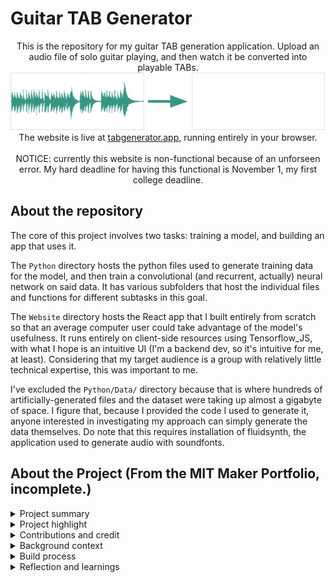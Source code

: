 # Guitar TAB Generator

<div align="center">
    This is the repository for my guitar TAB generation application. Upload an audio file of solo guitar playing, and then watch it be converted into playable TABs. 
    <br/>
    <img src="tab-generator-app/public/demo_image(1).png" alt="Image of audio file being converted into TABs"/>
    <br/>
    The website is live at <a href="https://tabgenerator.app/">tabgenerator.app</a>, running entirely in your browser. 
    <br/><br/>
    NOTICE: currently this website is non-functional because of an unforseen error. My hard deadline for having this functional is November 1, my first college deadline. 
</div>

## About the repository

The core of this project involves two tasks: training a model, and building an app that uses it. 

The `Python` directory hosts the python files used to generate training data for the model, and then train a convolutional (and recurrent, actually) neural network on said data. It has various subfolders that host the individual files and functions for different subtasks in this goal. 

The `Website` directory hosts the React app that I built entirely from scratch so that an average computer user could take advantage of the model's usefulness. It runs entirely on client-side resources using Tensorflow_JS, with what I hope is an intuitive UI (I'm a backend dev, so it's intuitive for me, at least). Considering that my target audience is a group with relatively little technical expertise, this was important to me.

I've excluded the `Python/Data/` directory because that is where hundreds of artificially-generated files and the dataset were taking up almost a gigabyte of space. I figure that, because I provided the code I used to generate it, anyone interested in investigating my approach can simply generate the data themselves. Do note that this requires installation of fluidsynth, the application used to generate audio with soundfonts.

## About the Project (From the MIT Maker Portfolio, incomplete.)

<details>
  <summary>Project summary</summary>
   - What is it? If it's not obvious, what does it do and how does it work?
<br/><br/>
I've built an open-source web-app that can take in the audio of a song and generate playable guitar sheet-music based on what it hears. Specifically, it will generate Guitar TABs (tablature), which is a type of sheet-music that is especially targeted towards beginner musicians (it simplifies complex sheet music into fret/string pairs). In a sense, I've built a tool that lets beginner guitarists play their favorite songs, even if they lack the skills to learn it by ear.
<br/><br/>
The core of this project's functionality is a convolutional neural network. My application takes the audio and converts it into a spectrogram using FFTs, then the CNN looks at slices of that audio-image and output notes based on what it sees. Specifically, the model can see several 32nd-note slices at a time, and it outputs any note-beginnings that it recognizes in those slices.
I've then written a separate analytical function that takes the notes that the CNN recognizes and transforms them into playable Guitar TABs. It's a bit of an inefficient algorithm, but it essentially looks at every possible way to play the notes in any period of time, and finds which one minimizes distance and is (hopefully) easiest to play. 
<br/><br/>
While the product is currently up and running, it's not at all in its final state. I plan on improving the application so it can also isolate guitar audio from vocals, drums, or bass, and I'm also interested in creating a separate model to transcribe bass-lines to help me learn jazz bass.
</details>

<details>
  <summary>Project highlight</summary>
   - Explain your favorite thing about this project and why.
<br/><br/>
My favorite thing about this project is seeing other people use it. Never before have I made something so helpful for other people. Once I got the website up and running, I showed it off to some of my colleagues, and the feedback was surprisingly very positive! People quickly started using it:
<br/><br/>
The guitarist in my school's jazz band, Peter, comes from a rock background, and he's not very comfortable reading sheet music. Using my tool, he was able to learn the music for our jazz band by transcribing recordings of the songs into a format he was familiar with, analyzing what the guitarist in the recording was doing and learning how to replicate it.<br/>
My elementary school music director, Mr. Shugert, runs private lessons with beginner guitarists, and I told him about this project. He eagerly tried it out, and he's now encouraging its use among his students to help them learn their favorite songs. <br/>
My brother, Andrew, is perhaps my most dear use case. I grew up listening to him slowly peck through songs in his room, learning every song by The Backseat Lovers by ear. I made this project with him in mind, and seeing him use it for the first time was perhaps the most personal fulfillment I've felt until now. It's so satisfying hearing how much he's been able to expand his musical breadth since I gave him this tool.
<br/><br/>
I think this project has taught me that I love helping people. I hope my projects in college and beyond are able to put smiles on peoples' faces like this one did.
</details>

<details>
  <summary>Contributions and credit </summary>
   - What was your personal role in this project? If you made changes to an existing project, explain what you started with and what you changed. Name any collaborators/mentors and summarize their roles. Tell us if any of your collaborators are also possibly submitting an MIT Maker Portfolio this year.
<br/><br/>
This was a lone-wolf project for me; nobody even knew I was working on it until I was almost done. I was already very familiar with all the technologies I needed, so the only outside resources I used was simply the documentation of the libraries I used.
<br/><br/>
The closest thing to a 'mentor' for me was Dr. Matthew Reisman (founder of Bedrock Research, see 'Jobs' section of my application). I told him about this project as an example of my previous ML experience, and he suggested that I make it into a tool that anyone, even non-programmers, could use. So, I took my python server and React frontend (which required lots of technical skill to set up) and combined them into one simple, user-friendly static-website that's hosted on GitHub-pages for all to use (which sounds a lot simpler to do than it actually was...).
<br/><br/>
I'll go ahead and cite the main python libraries used in this project:
TensorFlow, TensorFlow.js, Keras (machine learning)
Music21 (MIDI creation and bank/preset management, send a 'thank you' over to Dr. Cuthbert for me [though I heard he left MIT this year])
Mido (manipulating and analyzing MIDI contents)
NumPy (linear algebra; tensor handling)
</details>

<details>
  <summary>Background context</summary>
   - Tell us any goals that might help us better understand your project. “Having fun” and “learning” are valid goals.<br/>
 - Context: Who is it for? How is it used? Don't assume these answers are obvious. If you have made a tool or product to address some problem, what else already exists to solve the same problem?<br/>
 - Describe constraints like budget, space, available tooling, etc. If your project was submitted to an annual competition with a complex ruleset (like FIRST Robotics or VEX Robotics), summarize the most important constraints.
<br/><br/>
I started this project right after I finished studying for and achieving the TensorFlow Developer Certificate from Google. I figured it'd be a great first project for me to apply what I've learned, while also expanding my knowledge along the way. Aside from personal development, I also wanted to make something that would be useful for other people.
<br/><br/>
Constraints: low budget and horrible GPU, can't afford AWS stuff
</details>

<details>
  <summary>Build process</summary>
   - Tell us more about your build. What was your approach, and why did you decide to do it that way? If there was a design/testing process, what did you do? Consider attaching photos in the subsequent media uploader page to demonstrate your build process.
<br/><br/>

</details>

<details>
  <summary>Reflection and learnings</summary>
   - What changed along the way? Did the result fulfill your intended goals? What turned out well? What mistakes did you make? If things broke, why? Are there things you would like to do differently next time? What did you learn?
<br/><br/>

</details>
